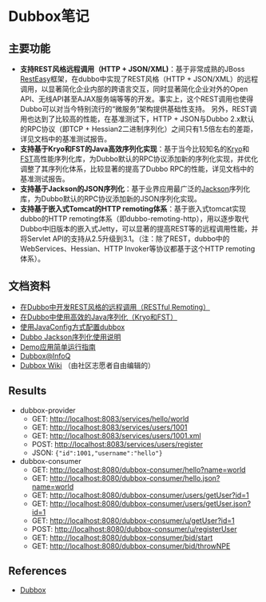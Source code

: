 # Dubbox笔记

## 主要功能
* **支持REST风格远程调用（HTTP + JSON/XML)**：基于非常成熟的JBoss [RestEasy](http://resteasy.jboss.org/)框架，在dubbo中实现了REST风格（HTTP + JSON/XML）的远程调用，以显著简化企业内部的跨语言交互，同时显著简化企业对外的Open API、无线API甚至AJAX服务端等等的开发。事实上，这个REST调用也使得Dubbo可以对当今特别流行的“微服务”架构提供基础性支持。 另外，REST调用也达到了比较高的性能，在基准测试下，HTTP + JSON与Dubbo 2.x默认的RPC协议（即TCP + Hessian2二进制序列化）之间只有1.5倍左右的差距，详见文档中的基准测试报告。
* **支持基于Kryo和FST的Java高效序列化实现**：基于当今比较知名的[Kryo](https://github.com/EsotericSoftware/kryo)和[FST](https://github.com/RuedigerMoeller/fast-serialization)高性能序列化库，为Dubbo默认的RPC协议添加新的序列化实现，并优化调整了其序列化体系，比较显著的提高了Dubbo RPC的性能，详见文档中的基准测试报告。
* **支持基于Jackson的JSON序列化**：基于业界应用最广泛的[Jackson](http://jackson.codehaus.org/)序列化库，为Dubbo默认的RPC协议添加新的JSON序列化实现。
* **支持基于嵌入式Tomcat的HTTP remoting体系**：基于嵌入式tomcat实现dubbo的HTTP remoting体系（即dubbo-remoting-http），用以逐步取代Dubbo中旧版本的嵌入式Jetty，可以显著的提高REST等的远程调用性能，并将Servlet API的支持从2.5升级到3.1。（注：除了REST，dubbo中的WebServices、Hessian、HTTP Invoker等协议都基于这个HTTP remoting体系）。

## 文档资料
* [在Dubbo中开发REST风格的远程调用（RESTful Remoting）](https://dangdangdotcom.github.io/dubbox/rest.html)
* [在Dubbo中使用高效的Java序列化（Kryo和FST）](https://dangdangdotcom.github.io/dubbox/serialization.html)
* [使用JavaConfig方式配置dubbox](https://dangdangdotcom.github.io/dubbox/java-config.html)
* [Dubbo Jackson序列化使用说明](https://dangdangdotcom.github.io/dubbox/jackson.html)
* [Demo应用简单运行指南](https://dangdangdotcom.github.io/dubbox/demo.html)
* [Dubbox@InfoQ](http://www.infoq.com/cn/news/2014/10/dubbox-open-source)
* [Dubbox Wiki](https://github.com/dangdangdotcom/dubbox/wiki) （由社区志愿者自由编辑的）

## Results
- dubbox-provider
    - GET: [http://localhost:8083/services/hello/world](http://localhost:8083/services/hello/world)
    - GET: [http://localhost:8083/services/users/1001](http://localhost:8083/services/users/1001)
    - GET: [http://localhost:8083/services/users/1001.xml](http://localhost:8083/services/users/1001.xml)
    - POST: [http://localhost:8083/services/users/register](http://localhost:8083/services/users/register)
    - JSON: `{"id":1001,"username":"hello"}`
- dubbox-consumer
    - GET: [http://localhost:8080/dubbox-consumer/hello?name=world](http://localhost:8080/dubbox-consumer/hello?name=world)
    - GET: [http://localhost:8080/dubbox-consumer/hello.json?name=world](http://localhost:8080/dubbox-consumer/hello.json?name=world)
    - GET: [http://localhost:8080/dubbox-consumer/users/getUser?id=1](http://localhost:8080/dubbox-consumer/users/getUser?id=1)
    - GET: [http://localhost:8080/dubbox-consumer/users/getUser.json?id=1](http://localhost:8080/dubbox-consumer/users/getUser.json?id=1)
    - GET: [http://localhost:8080/dubbox-consumer/u/getUser?id=1](http://localhost:8080/dubbox-consumer/u/getUser?id=1)
    - POST: [http://localhost:8080/dubbox-consumer/u/registerUser](http://localhost:8080/dubbox-consumer/u/registerUser)
    - GET: [http://localhost:8080/dubbox-consumer/bid/start](http://localhost:8080/dubbox-consumer/bid/start)
    - GET: [http://localhost:8080/dubbox-consumer/bid/throwNPE](http://localhost:8080/dubbox-consumer/bid/throwNPE)

## References
- [Dubbox](https://github.com/dangdangdotcom/dubbox)